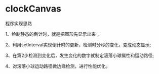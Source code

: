 # clockCanvas

程序实现思路

1、绘制静态的倒计时，就是把图形先显示出来；

2、利用setInterval实现倒计时的更新，检测时分秒的变化，变成动态显示;

3、在第2步检测到变化后，发生变化的数字就制定滚落小球属性和运动路径;

4、对滚落小球运动路径做边缘检测，进行性能优化。